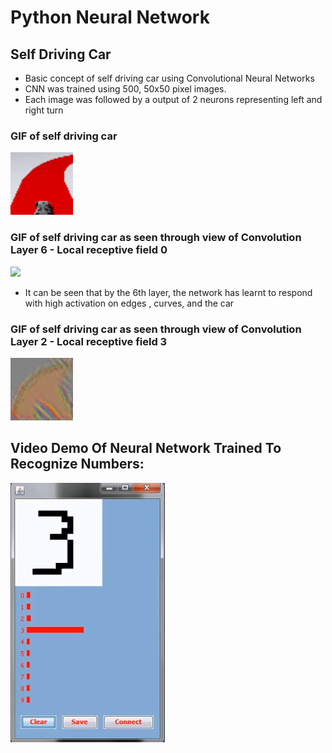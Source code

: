 # Python Neural Network

## Self Driving Car 
- Basic concept of self driving car using Convolutional Neural Networks 
- CNN was trained using 500, 50x50 pixel images. 
- Each image was followed by a output of 2 neurons representing left and right turn 

### GIF of self driving car
![](https://github.com/InderPabla/PythonNeuralNetwork/blob/master/Images/3.gif)

### GIF of self driving car as seen through view of Convolution Layer 6 - Local receptive field 0
![](https://github.com/InderPabla/PythonNeuralNetwork/blob/master/Images/2.gif)
- It can be seen that by the 6th layer, the network has learnt to respond with high activation on edges , curves, and the car

### GIF of self driving car as seen through view of Convolution Layer 2 - Local receptive field 3
![](https://github.com/InderPabla/PythonNeuralNetwork/blob/master/Images/4.gif)

## Video Demo Of Neural Network Trained To Recognize Numbers:
[![ScreenShot](https://github.com/InderPabla/PythonNeuralNetwork/blob/master/Images/1.PNG)](http://youtu.be/yt6k5CD7e6M)
